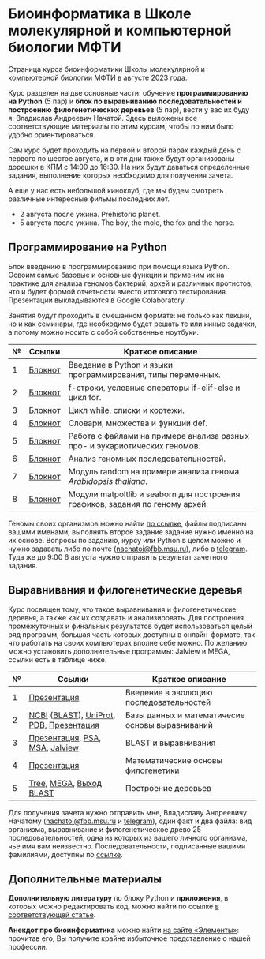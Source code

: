  # Биоинформатика в Школе молекулярной и компьютерной биологии МФТИ
Страница курса биоинформатики Школы молекулярной и компьютерной биологии МФТИ в августе 2023 года. 

Курс разделен на две основные части: обучение __программированию на Python__ (5 пар) и __блок по выравниванию последовательностей и построению филогенетических деревьев__ (5 пар), вести у вас их буду я: Владислав Андреевич Начатой. Здесь выложены все соответствующие материалы по этим курсам, чтобы по ним было удобно ориентироваться. 

Сам курс будет проходить на первой и второй парах каждый день с первого по шестое августа, и в эти дни также будут организованы дорешки в КПМ с 14:00 до 16:30. На них будут даваться определенные задания, выполнение которых необходимо для получения зачета. 

А еще у нас есть небольшой киноклуб, где мы будем смотреть различные интересные фильмы последних лет. 
* 2 августа после ужина. Prehistoric planet. 
* 5 августа после ужина. The boy, the mole, the fox and the horse. 

## Программирование на Python

Блок введению в программированию при помощи языка Python. Освоим самые базовые и основные функции и применим их на практике для анализа геномов бактерий, архей и различных протистов, что и будет формой отчетности вместо итогового тестирования. Презентации выкладываются в Google Colaboratory.

Занятия будут проходить в смешанном формате: не только как лекции, но и как семинары, где необходимо будет решать те или ииные задачки, а потому можно носить с собой собственные ноутбуки. 

| № | Ссылки | Краткое описание | 
| ----------- | ----------- | ----------- | 
| 1 | [Блокнот](https://colab.research.google.com/drive/1FdlxAs7rhblT4iC3SfXa79GVvAifCYUc?usp=sharing) | Введение в Python и языки программирования, типы переменных. | 
| 2 | [Блокнот](https://colab.research.google.com/drive/13cbhMKNni8VIaBZRWvBL0GDdBW0i5Kge?usp=sharing) | f-строки, условные операторы if-elif-else и цикл for. | 
| 3 | [Блокнот](https://colab.research.google.com/drive/1FIlGzL4QratlkHxlr_Ja_w5YTr-q5Z0X?usp=sharing) | Цикл while, списки и кортежи. |
| 4 | [Блокнот](https://colab.research.google.com/drive/1_bwH20Rb02xny8nx9ujeFK8oOsEtxQ2_?usp=sharing) | Словари, множества и функции def. | 
| 5 | [Блокнот](https://colab.research.google.com/drive/1qfKWbrYTTuFyo-EXpOdeFvinkROBT_NJ?usp=sharing) | Работа с файлами на примере анализа разных про- и эукариотических геномов. | 
| 6 | [Блокнот](https://colab.research.google.com/drive/1RymPcrQdAbYpuNaQV3sCBOdyAVjMSPKf?usp=sharing) | Анализ геномных последовательностей. | 
| 7 | [Блокнот](https://colab.research.google.com/drive/1zl-oF-tl0HbSgMrhc1CsqQX9Y1wi8NPv?usp=sharing) | Модуль random на примере анализа генома _Arabidopsis thaliana_. | 
| 8 | [Блокнот](https://colab.research.google.com/drive/1WG0Nr6ceH4lCYtHxwHH6AjPuW_HPZf43?usp=sharing) | Модули matpoltlib и seaborn для построения графиков, задания по геному архей. | 

Геномы своих организмов можно найти [по ссылке](https://disk.yandex.ru/d/JuGGOUFKFC3xtA), файлы подписаны вашими именами, выполнять второе задание задание нужно именно на их основе. Вопросы по заданию, курсу или Python в целом можно и нужно задавать либо по почте (nachatoi@fbb.msu.ru), либо в [telegram](https://t.me/Subpolare). Туда же до 9:00 6 августа нужно отправить результат зачетного задания. 

## Выравнивания и филогенетические деревья

Курс посвящен тому, что такое выравнивания и филогенетические деревья, а также как их создавать и анализировать. Для построения промежуточных и финальных результатов будет использоваться целый ряд программ, большая часть которых доступны в онлайн-формате, так что работать на своих компьютерах вполне себе можно. По желанию можно установить дополнительные программы: Jalview и MEGA, ссылки есть в таблице ниже. 

| № | Ссылки | Краткое описание |
| ----------- | ----------- | ----------- | 
| 1 | [Презентация](https://disk.yandex.ru/i/VEFNNYV57b5k-g) | Введение в эволюцию последовательностей | 
| 2 | [NCBI](https://www.ncbi.nlm.nih.gov) ([BLAST](https://blast.ncbi.nlm.nih.gov/Blast.cgi)), [UniProt](https://www.uniprot.org), [PDB](https://www.rcsb.org), [Презентация](https://disk.yandex.ru/i/yahfZU_4iMGPrg) | Базы данных и математичесие основы выравниваний  | 
| 3 | [Презентация](https://disk.yandex.ru/i/QB2Qk7WPKPO2Dw), [PSA](https://www.ebi.ac.uk/Tools/psa/), [MSA](https://www.ebi.ac.uk/Tools/msa/), [Jalview](https://www.jalview.org/download/windows/) | BLAST и выравнивания | 
| 4 | [Презентация](https://disk.yandex.ru/d/IZg0kyRsQXNosA) | Математические основы филогенетики |
| 5 | [Tree](https://www.ebi.ac.uk/Tools/phylogeny/simple_phylogeny/), [MEGA](https://www.megasoftware.net), [Выход BLAST](https://disk.yandex.ru/d/L1AkyP39_mRuXA) | Построение деревьев | 

Для получения зачета нужно отправить мне, Владиславу Андреевичу Начатому (nachatoi@fbb.msu.ru и [telegram](https://t.me/Subpolare)), один факт и два файла: вид организма, выравнивание и филогенетическое древо 25 последовательностей, одна из которых из вашего личного организма, чье имя вам неизвестно. Последовательности, подписанные вашими фамилиями, доступны по [ссылке](https://disk.yandex.ru/d/C4PF3_nqjqOO6g).  

## Дополнительные материалы

**Дополнительную литературу** по блоку Python и **приложения**, в которых можно редактировать код, можно найти по ссылке [в соответствующей статье](https://vk.com/@nachatoi-literatura-po-python). 

**Анекдот про биоинформатика** можно найти [на сайте «Элементы»](https://elementy.ru/nauchno-populyarnaya_biblioteka/432183/Bioinformatiki_proiskhozhdenie_i_zhiznennyy_tsikl): прочитав его, Вы получите крайне избыточное представление о нашей профессии. 


